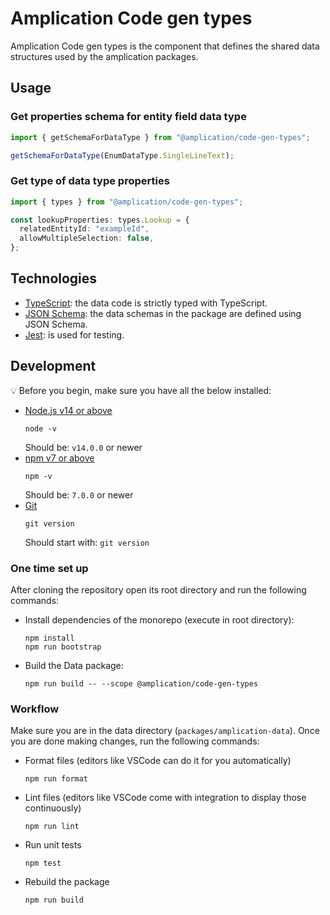 # Amplication Code gen types

Amplication Code gen types is the component that defines the shared data structures used by the amplication packages.

## Usage

### Get properties schema for entity field data type

```typescript
import { getSchemaForDataType } from "@amplication/code-gen-types";

getSchemaForDataType(EnumDataType.SingleLineText);
```

### Get type of data type properties

```typescript
import { types } from "@amplication/code-gen-types";

const lookupProperties: types.Lookup = {
  relatedEntityId: "exampleId",
  allowMultipleSelection: false,
};
```

## Technologies

- [TypeScript](https://www.typescriptlang.org/): the data code is strictly typed with TypeScript.
- [JSON Schema](https://json-schema.org/): the data schemas in the package are defined using JSON Schema.
- [Jest](https://jestjs.io/): is used for testing.

## Development

:bulb: Before you begin, make sure you have all the below installed:

- [Node.js v14 or above](https://nodejs.org/en/download/)
  ```
  node -v
  ```
  Should be: `v14.0.0` or newer
- [npm v7 or above](https://github.blog/2020-10-13-presenting-v7-0-0-of-the-npm-cli/)
  ```
  npm -v
  ```
  Should be: `7.0.0` or newer
- [Git](https://git-scm.com/book/en/v2/Getting-Started-Installing-Git/)
  ```
  git version
  ```
  Should start with: `git version`

### One time set up

After cloning the repository open its root directory and run the following commands:

- Install dependencies of the monorepo (execute in root directory):
  ```
  npm install
  npm run bootstrap
  ```
- Build the Data package:
  ```
  npm run build -- --scope @amplication/code-gen-types
  ```

### Workflow

Make sure you are in the data directory (`packages/amplication-data`).
Once you are done making changes, run the following commands:

- Format files (editors like VSCode can do it for you automatically)
  ```
  npm run format
  ```
- Lint files (editors like VSCode come with integration to display those continuously)
  ```
  npm run lint
  ```
- Run unit tests

  ```
  npm test
  ```

- Rebuild the package
  ```
  npm run build
  ```
